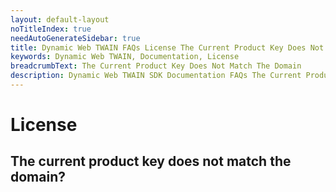```yaml
---
layout: default-layout
noTitleIndex: true
needAutoGenerateSidebar: true
title: Dynamic Web TWAIN FAQs License The Current Product Key Does Not Match The Domain
keywords: Dynamic Web TWAIN, Documentation, License
breadcrumbText: The Current Product Key Does Not Match The Domain
description: Dynamic Web TWAIN SDK Documentation FAQs The Current Product Key Does Not Match The Domain
---
```


# License

## The current product key does not match the domain? 
